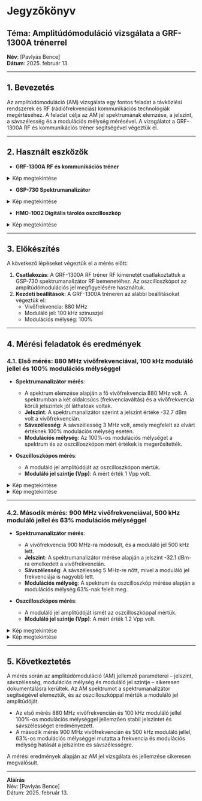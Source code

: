 # Jegyzőkönyv

## Téma: Amplitúdómoduláció vizsgálata a GRF-1300A trénerrel
**Név**: [Pavlyás Bence]  
**Dátum**: 2025. február 13.

---

## 1. Bevezetés  
Az amplitúdómoduláció (AM) vizsgálata egy fontos feladat a távközlési rendszerek és RF (rádiófrekvenciás) kommunikációs technológiák megértéséhez. A feladat célja az AM jel spektrumának elemzése, a jelszint, a sávszélesség és a modulációs mélység mérésével. A vizsgálatot a GRF-1300A RF és kommunikációs tréner segítségével végeztük el.

---

## 2. Használt eszközök  
- **GRF-1300A RF és kommunikációs tréner**

<details>

  <summary>Kép megtekintése</summary>

  <img src="https://raw.githubusercontent.com/PavlyasB/Meresijegyzokonyvek/refs/heads/main/AM-Mod/kepek/GRF-1300A.jpg.webp" width="300" >

</details>

- **GSP-730 Spektrumanalizátor**

<details>

  <summary>Kép megtekintése</summary>

  ![gsp](https://raw.githubusercontent.com/PavlyasB/Meresijegyzokonyvek/refs/heads/main/AM-Mod/kepek/GSP-730.webp)

</details>

- **HMO-1002 Digitális tárolós oszcilloszkóp**


<details>

  <summary>Kép megtekintése</summary>

  ![hmo](https://raw.githubusercontent.com/PavlyasB/Meresijegyzokonyvek/refs/heads/main/AM-Mod/kepek/HMO-1002.jfif)

</details>

---

## 3. Előkészítés  
A következő lépéseket végeztük el a mérés előtt:
1. **Csatlakozás**: A GRF-1300A RF tréner RF kimenetét csatlakoztattuk a GSP-730 spektrumanalizátor RF bemenetéhez. Az oszcilloszkópot az amplitúdómodulációs jel megfigyelésére használtuk.
2. **Kezdeti beállítások**: A GRF-1300A tréneren az alábbi beállításokat végeztük el:
   - Vivőfrekvencia: 880 MHz
   - Moduláló jel: 100 kHz szinuszjel
   - Modulációs mélység: 100%

---

## 4. Mérési feladatok és eredmények

### 4.1. Első mérés: 880 MHz vivőfrekvenciával, 100 kHz moduláló jellel és 100% modulációs mélységgel

- **Spektrumanalizátor mérés**:
   - A spektrum elemzése alapján a fő vivőfrekvencia 880 MHz volt. A spektrumban a két oldalcsúcs (frekvenciaváltás) és a vivőfrekvencia körüli jelszintek jól láthatóak voltak.
   - **Jelszint**: A spektrumanalizátor szerint a jelszint értéke -32.7 dBm volt a vivőfrekvencián.
   - **Sávszélesség**: A sávszélesség 3 MHz volt, amely megfelelt az elvárt értéknek 100% modulációs mélység esetén.
   - **Modulációs mélység**: Az 100%-os modulációs mélységet a spektrum és az oszcilloszkópon mért értékek is megerősítették.
   
- **Oszcilloszkópos mérés**:
   - A moduláló jel amplitúdóját az oszcilloszkópon mértük.
   - **Moduláló jel szintje (Vpp)**: A mért érték 1 Vpp volt.

<details>

  <summary>Kép megtekintése</summary>

  ![1](https://raw.githubusercontent.com/PavlyasB/Meresijegyzokonyvek/refs/heads/main/AM-Mod/kepek/SCR00.bmp)

</details>

<details>

  <summary>Kép megtekintése</summary>

  ![2](https://raw.githubusercontent.com/PavlyasB/Meresijegyzokonyvek/refs/heads/main/AM-Mod/kepek/TA01.png)

</details>
   
---

### 4.2. Második mérés: 900 MHz vivőfrekvenciával, 500 kHz moduláló jellel és 63% modulációs mélységgel

- **Spektrumanalizátor mérés**:
   - A vivőfrekvencia 900 MHz-ra módosult, és a moduláló jel 500 kHz lett.
   - **Jelszint**: A spektrumanalizátor mérése alapján a jelszint -32.1 dBm-ra emelkedett a vivőfrekvencián.
   - **Sávszélesség**: A sávszélesség 5 MHz-re nőtt, mivel a moduláló jel frekvenciája is nagyobb lett.
   - **Modulációs mélység**: A spektrum és oszcilloszkóp mérése alapján a modulációs mélység 63%-nak felelt meg.

- **Oszcilloszkópos mérés**:
   - A moduláló jel amplitúdóját ismét az oszcilloszkóppal mértük.
   - **Moduláló jel szintje (Vpp)**: A mért érték 1.2 Vpp volt.

<details>

  <summary>Kép megtekintése</summary>

  ![3](https://raw.githubusercontent.com/PavlyasB/Meresijegyzokonyvek/refs/heads/main/AM-Mod/kepek/SCR01.bmp)

</details>


<details>

  <summary>Kép megtekintése</summary>

  ![4](https://raw.githubusercontent.com/PavlyasB/Meresijegyzokonyvek/refs/heads/main/AM-Mod/kepek/TA02.png)

</details>



---

## 5. Következtetés

A mérés során az amplitúdómoduláció (AM) jellemző paraméterei – jelszint, sávszélesség, modulációs mélység és moduláló jel szintje – sikeresen dokumentálásra kerültek. Az AM spektrumot a spektrumanalizátor segítségével elemeztük, és az oszcilloszkóppal mértük a moduláló jel amplitúdóját.

- Az első mérés 880 MHz vivőfrekvencián és 100 kHz moduláló jellel 100%-os modulációs mélységgel jellemzően stabil jelszintet és sávszélességet eredményezett.
- A második mérés 900 MHz vivőfrekvencián és 500 kHz moduláló jellel, 63%-os modulációs mélységgel mutatta a frekvencia és modulációs mélység hatását a jelszintre és sávszélességre.

A mérési eredmények alapján az AM jel vizsgálata és jellemzése sikeresen megvalósult.

---

**Aláírás**  
Név: [Pavlyás Bence]   
Dátum: 2025. február 13.